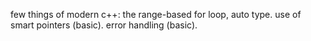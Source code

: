 few things of modern c++: the range-based for loop, auto type.
use of smart pointers (basic).
error handling (basic).
